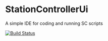 # StationControllerUi
A simple IDE for coding and running SC scripts

[![Build Status](https://dev.azure.com/OrangeUtan/StationControllerUi/_apis/build/status/StationControllerUi-.NET%20Desktop-CI?branchName=master)](https://dev.azure.com/OrangeUtan/StationControllerUi/_build/latest?definitionId=5&branchName=master)
